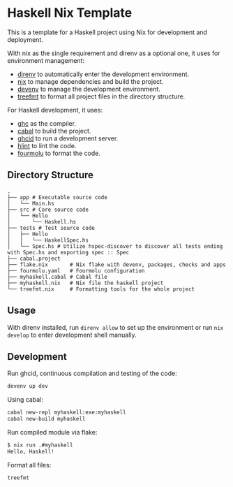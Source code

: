 # Haskell Nix Template

This is a template for a Haskell project using Nix for development and deployment.

With nix as the single requirement and direnv as a optional one, it uses for environment management:

* [direnv](https://direnv.net/) to automatically enter the development environment.
* [nix](https://nixos.org/) to manage dependencies and build the project.
* [devenv](https://devenv.sh) to manage the development environment.
* [treefmt](https://numtide.github.io/treefmt/) to format all project files in the directory structure.

For Haskell development, it uses:

* [ghc](https://www.haskell.org/ghc/) as the compiler.
* [cabal](https://www.haskell.org/cabal/) to build the project.
* [ghcid](https://github.com/ndmitchell/ghcid) to run a development server.
* [hlint](https://github.com/ndmitchell/hlint) to lint the code.
* [fourmolu](https://fourmolu.github.io/) to format the code.

## Directory Structure

```plaintext
.
├── app # Executable source code
│   └── Main.hs
├── src # Core source code
│   └── Hello
│       └── Haskell.hs
├── tests # Test source code
│   ├── Hello
│   │   └── HaskellSpec.hs
│   └── Spec.hs # Utilize hspec-discover to discover all tests ending with Spec.hs and exporting spec :: Spec
├── cabal.project
├── flake.nix       # Nix flake with devenv, packages, checks and apps
├── fourmolu.yaml   # Fourmolu configuration
├── myhaskell.cabal # Cabal file
├── myhaskell.nix   # Nix file the haskell project
└── treefmt.nix     # Formatting tools for the whole project
```

## Usage

With direnv installed, run `direnv allow` to set up the environment or run `nix develop` to
enter development shell manually.

## Development

Run ghcid, continuous compilation and testing of the code:

```sh
devenv up dev
```

Using cabal:

```sh
cabal new-repl myhaskell:exe:myhaskell
cabal new-build myhaskell
```

Run compiled module via flake:

```sh
$ nix run .#myhaskell
Hello, Haskell!
```

Format all files:

```sh
treefmt
```
